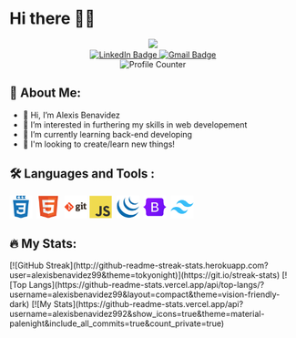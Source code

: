 <h1>
  Hi there 👋🏻
</h1>    
<div id="header" display="block" align="center">
  <img src="https://media.giphy.com/media/24652QfeZzNIPzoH36/giphy.gif" width="300px"/>
</div>
<div id="buttons" align="center">
<div id="badges">
  <a href="www.linkedin.com/in/alexis-benavidez-b0b768265">
    <img src="https://img.shields.io/badge/LinkedIn-blue?style=for-the-badge&logo=linkedin&logoColor=white" alt="LinkedIn Badge"/>
  </a>
  <a href="mailto:alexisobenavidez@gmail.com"">
    <img src="https://img.shields.io/badge/Gmail-red?style=for-the-badge&logo=gmail&logoColor=white" alt="Gmail Badge"/>
  </a>
</div>
<img src="https://komarev.com/ghpvc/?username=alexisbenavidez99&style=flat-square&color=blue" alt="Profile Counter"/>
</div>
<h2>
📖 About Me: 
</h2> 
                                                                                                                   
<ul>
  <li>👋 Hi, I’m Alexis Benavidez</li>
<li> 👀 I’m interested in furthering my skills in web developement</li>
<li> 🌱 I’m currently learning back-end developing</li>
<li> 💞️ I'm looking to create/learn new things!</li> 
</ul>   
                                                                                                                  
<h2>                                                                                                                
🛠️ Languages and Tools :
</h2>                                                                                                                   
<div>
  <img src="https://github.com/devicons/devicon/blob/master/icons/css3/css3-plain-wordmark.svg"  title="CSS3" alt="CSS" width="40" height="40"/>&nbsp;
  <img src="https://github.com/devicons/devicon/blob/master/icons/html5/html5-original.svg" title="HTML5" alt="HTML" width="40" height="40"/>&nbsp;
  <img src="https://github.com/devicons/devicon/blob/master/icons/git/git-original-wordmark.svg" title="Git" **alt="Git" width="40" height="40"/>
  <img src="https://github.com/devicons/devicon/blob/master/icons/javascript/javascript-original.svg" title="JavaScript" alt="JavaScript" width="40" height="40"/>&nbsp;
  <img src="https://github.com/devicons/devicon/blob/master/icons/jquery/jquery-original.svg" title="JavaScript" alt="JavaScript" width="40" height="40"/>&nbsp;
  <img src="https://github.com/devicons/devicon/blob/master/icons/bootstrap/bootstrap-original.svg" title="JavaScript" alt="JavaScript" width="40" height="40"/>&nbsp;
  <img src="https://github.com/devicons/devicon/blob/master/icons/tailwindcss/tailwindcss-plain.svg" title="JavaScript" alt="JavaScript" width="40" height="40"/>&nbsp;
</div>                                                                                                                                  

<h2>
🔥 My Stats:
</h2>
[![GitHub Streak](http://github-readme-streak-stats.herokuapp.com?user=alexisbenavidez99&theme=tokyonight)](https://git.io/streak-stats)
[![Top Langs](https://github-readme-stats.vercel.app/api/top-langs/?username=alexisbenavidez99&layout=compact&theme=vision-friendly-dark)
[![My Stats](https://github-readme-stats.vercel.app/api?username=alexisbenavidez992&show_icons=true&theme=material-palenight&include_all_commits=true&count_private=true)
